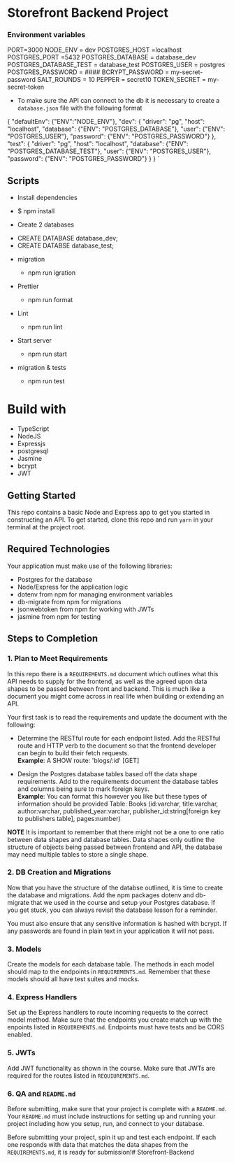 # Storefront Backend Project

### Environment variables ###

PORT=3000
NODE_ENV = dev
POSTGRES_HOST =localhost
POSTGRES_PORT =5432
POSTGRES_DATABASE = database_dev
POSTGRES_DATABASE_TEST = database_test
POSTGRES_USER = postgres
POSTGRES_PASSWORD = ####
BCRYPT_PASSWORD = my-secret-password
SALT_ROUNDS = 10
PEPPER = secret10
TOKEN_SECRET = my-secret-token

* To make sure the API can connect to the db it is necessary to create a `database.json` file with the following format

{
  "defaultEnv": {"ENV":"NODE_ENV"},
    "dev": {
      "driver": "pg",
      "host": "localhost",
      "database": {"ENV": "POSTGRES_DATABASE"},
      "user": {"ENV": "POSTGRES_USER"},
      "password": {"ENV": "POSTGRES_PASSWORD"}
    },
    "test": {
      "driver": "pg",
      "host": "localhost",
      "database": {"ENV": "POSTGRES_DATABASE_TEST"},
      "user": {"ENV": "POSTGRES_USER"},
      "password": {"ENV": "POSTGRES_PASSWORD"}
    }
  }
`

## Scripts

 * Install dependencies
  - $ npm install

 * Create 2 databases
  - CREATE DATABASE database_dev;
  - CREATE DATABSE  database_test; 

 * migration
   - npm run igration
   
 * Prettier
   - npm run format

 * Lint
   - npm run lint

 * Start server
   - npm run start

 * migration & tests
   - npm run test

# Build with
 * TypeScript
 * NodeJS
 * Expressjs
 * postgresql
 * Jasmine
 * bcrypt
 * JWT

## Getting Started

This repo contains a basic Node and Express app to get you started in constructing an API. To get started, clone this repo and run `yarn` in your terminal at the project root.

## Required Technologies
Your application must make use of the following libraries:
- Postgres for the database
- Node/Express for the application logic
- dotenv from npm for managing environment variables
- db-migrate from npm for migrations
- jsonwebtoken from npm for working with JWTs
- jasmine from npm for testing

## Steps to Completion

### 1. Plan to Meet Requirements

In this repo there is a `REQUIREMENTS.md` document which outlines what this API needs to supply for the frontend, as well as the agreed upon data shapes to be passed between front and backend. This is much like a document you might come across in real life when building or extending an API. 

Your first task is to read the requirements and update the document with the following:
- Determine the RESTful route for each endpoint listed. Add the RESTful route and HTTP verb to the document so that the frontend developer can begin to build their fetch requests.    
**Example**: A SHOW route: 'blogs/:id' [GET] 

- Design the Postgres database tables based off the data shape requirements. Add to the requirements document the database tables and columns being sure to mark foreign keys.   
**Example**: You can format this however you like but these types of information should be provided
Table: Books (id:varchar, title:varchar, author:varchar, published_year:varchar, publisher_id:string[foreign key to publishers table], pages:number)

**NOTE** It is important to remember that there might not be a one to one ratio between data shapes and database tables. Data shapes only outline the structure of objects being passed between frontend and API, the database may need multiple tables to store a single shape. 

### 2.  DB Creation and Migrations

Now that you have the structure of the databse outlined, it is time to create the database and migrations. Add the npm packages dotenv and db-migrate that we used in the course and setup your Postgres database. If you get stuck, you can always revisit the database lesson for a reminder. 

You must also ensure that any sensitive information is hashed with bcrypt. If any passwords are found in plain text in your application it will not pass.

### 3. Models

Create the models for each database table. The methods in each model should map to the endpoints in `REQUIREMENTS.md`. Remember that these models should all have test suites and mocks.

### 4. Express Handlers

Set up the Express handlers to route incoming requests to the correct model method. Make sure that the endpoints you create match up with the enpoints listed in `REQUIREMENTS.md`. Endpoints must have tests and be CORS enabled. 

### 5. JWTs

Add JWT functionality as shown in the course. Make sure that JWTs are required for the routes listed in `REQUIUREMENTS.md`.

### 6. QA and `README.md`

Before submitting, make sure that your project is complete with a `README.md`. Your `README.md` must include instructions for setting up and running your project including how you setup, run, and connect to your database. 

Before submitting your project, spin it up and test each endpoint. If each one responds with data that matches the data shapes from the `REQUIREMENTS.md`, it is ready for submission!# Storefront-Backend
